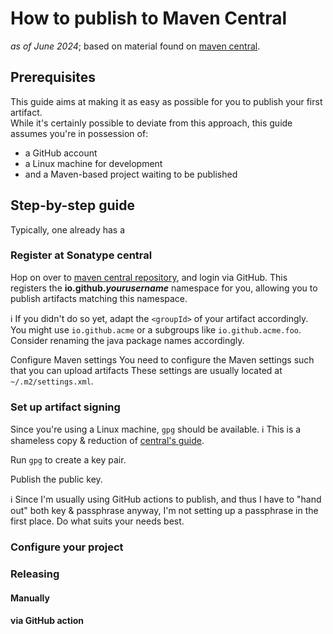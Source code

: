 # How to publish to Maven Central
_as of June 2024_; based on material found on [maven central](https://central.sonatype.org/register/central-portal/).

## Prerequisites
This guide aims at making it as easy as possible for you to publish your first artifact.  
While it's certainly possible to deviate from this approach, this guide assumes you're in possession of: 
* a GitHub account
* a Linux machine for development
* and a Maven-based project waiting to be published

## Step-by-step guide
Typically, one already has a
### Register at Sonatype central
Hop on over to [maven central repository](https://central.sonatype.com/api/auth/login), and login via GitHub.
This registers the **io.github._yourusername_** namespace for you,
allowing you to publish artifacts matching this namespace.

ℹ If you didn't do so yet, adapt the `<groupId>` of your artifact accordingly.
You might use `io.github.acme` or a subgroups like `io.github.acme.foo`.
Consider renaming the java package names accordingly.

Configure Maven settings
You need to configure the Maven settings such that you can upload artifacts
These settings are usually located at `~/.m2/settings.xml`.

### Set up artifact signing
Since you're using a Linux machine, `gpg` should be available.
ℹ This is a shameless copy & reduction of [central's guide](https://central.sonatype.org/publish/requirements/gpg/#distributing-your-public-key).

Run `gpg` to create a key pair.

Publish the public key.

ℹ Since I'm usually using GitHub actions to publish, and thus I have to "hand out" both key & passphrase anyway,
I'm not setting up a passphrase in the first place. Do what suits your needs best.

### Configure your project
### Releasing
#### Manually
#### via GitHub action